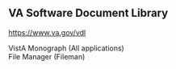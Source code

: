 ## VA Software Document Library  
https://www.va.gov/vdl  


VistA Monograph (All applications)  
File Manager (Fileman)
